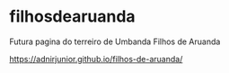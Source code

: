 # filhosdearuanda
Futura pagina do terreiro de Umbanda Filhos de Aruanda

https://adnirjunior.github.io/filhos-de-aruanda/
